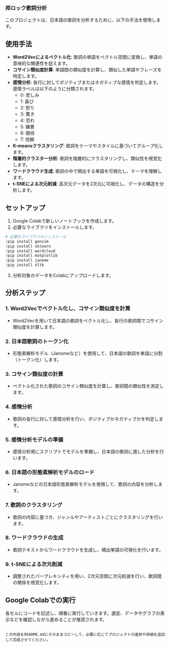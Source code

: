 
### 邦ロック歌詞分析

このプロジェクトは、日本語の歌詞を分析するために、以下の手法を使用します。

## 使用手法
- **Word2Vecによるベクトル化**: 歌詞の単語をベクトル空間に変換し、単語の意味的な関連性を捉えます。
- **コサイン類似度計算**: 単語間の類似度を計算し、類似した単語やフレーズを特定します。
- **感情分析**: 各行に対してポジティブまたはネガティブな感情を判定します。感情ラベルは以下のように分類されます。
  - 0: 悲しみ
  - 1: 喜び
  - 2: 怒り
  - 3: 驚き
  - 4: 恐れ
  - 5: 嫌悪
  - 6: 期待
  - 7: 信頼
- **K-meansクラスタリング**: 歌詞をテーマやスタイルに基づいてグループ化します。
- **階層的クラスター分析**: 歌詞を階層的にクラスタリングし、類似性を視覚化します。
- **ワードクラウド生成**: 歌詞の中で頻出する単語を可視化し、テーマを理解します。
- **t-SNEによる次元削減**: 高次元データを2次元に可視化し、データの構造を分析します。

## セットアップ

1. Google Colabで新しいノートブックを作成します。
2. 必要なライブラリをインストールします。

```python
# 必要なライブラリのインストール
!pip install gensim
!pip install sklearn
!pip install wordcloud
!pip install matplotlib
!pip install janome
!pip install nltk
```

3. 分析対象のデータをColabにアップロードします。

## 分析ステップ

### 1. Word2Vecでベクトル化し、コサイン類似度を計算
- Word2Vecを用いて日本語の歌詞をベクトル化し、各行の歌詞間でコサイン類似度を計算します。

### 2. 日本語歌詞のトークン化
- 形態素解析モデル（Janomeなど）を使用して、日本語の歌詞を単語に分割（トークン化）します。

### 3. コサイン類似度の計算
- ベクトル化された歌詞のコサイン類似度を計算し、歌詞間の類似性を測定します。

### 4. 感情分析
- 歌詞の各行に対して感情分析を行い、ポジティブかネガティブかを判定します。

### 5. 感情分析モデルの準備
- 感情分析用にスクリプトでモデルを準備し、日本語の歌詞に適した分析を行います。

### 6. 日本語の形態素解析モデルのロード
- Janomeなどの日本語形態素解析モデルを使用して、歌詞の内容を分析します。

### 7. 歌詞のクラスタリング
- 歌詞の内容に基づき、ジャンルやアーティストごとにクラスタリングを行います。

### 8. ワードクラウドの生成
- 歌詞テキストからワードクラウドを生成し、頻出単語の可視化を行います。

### 9. t-SNEによる次元削減
- 調整されたパープレキシティを用い、2次元空間に次元削減を行い、歌詞間の関係を視覚化します。

## Google Colabでの実行

各セルにコードを記述し、順番に実行していきます。適宜、データやグラフの表示などを確認しながら進めることが推奨されます。
```

この内容をREADME.mdにそのままコピーして、必要に応じてプロジェクトの進捗や詳細を追加して完成させてください。
